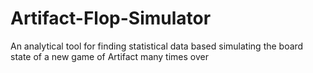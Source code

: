 # Artifact-Flop-Simulator
An analytical tool for finding statistical data based simulating the board state of a new game of Artifact many times over
